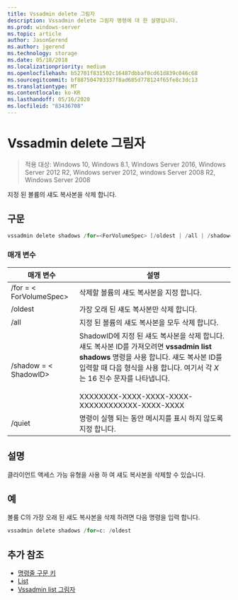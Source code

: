 ```yaml
---
title: Vssadmin delete 그림자
description: Vssadmin delete 그림자 명령에 대 한 설명입니다.
ms.prod: windows-server
ms.topic: article
author: JasonGerend
ms.author: jgerend
ms.technology: storage
ms.date: 05/18/2018
ms.localizationpriority: medium
ms.openlocfilehash: b52701f831502c16487dbbaf0cd61d839c046c68
ms.sourcegitcommit: bf887504703337f8ad685d778124f65fe8c3dc13
ms.translationtype: MT
ms.contentlocale: ko-KR
ms.lasthandoff: 05/16/2020
ms.locfileid: "83436708"
---
```

# <a name="vssadmin-delete-shadows"></a>Vssadmin delete 그림자

> 적용 대상: Windows 10, Windows 8.1, Windows Server 2016, Windows Server 2012 R2, Windows server 2012, windows Server 2008 R2, Windows Server 2008

지정 된 볼륨의 섀도 복사본을 삭제 합니다.

## <a name="syntax"></a>구문

```PowerShell
vssadmin delete shadows /for=<ForVolumeSpec> [/oldest | /all | /shadow=<ShadowID>] [/quiet]
```

### <a name="parameters"></a>매개 변수

|매개 변수|설명|
|---|---|
|/for = \< ForVolumeSpec>|삭제할 볼륨의 섀도 복사본을 지정 합니다.|
|/oldest|가장 오래 된 섀도 복사본만 삭제 합니다.|
|/all|지정 된 볼륨의 섀도 복사본을 모두 삭제 합니다.|
|/shadow = \< ShadowID>|ShadowID에 지정 된 섀도 복사본을 삭제 합니다. 섀도 복사본 ID를 가져오려면 **vssadmin list shadows** 명령을 사용 합니다. 섀도 복사본 ID를 입력할 때 다음 형식을 사용 합니다. 여기서 각 *X* 는 16 진수 문자를 나타냅니다.<br><br>XXXXXXXX-XXXX-XXXX-XXXX-XXXXXXXXXXXX-XXXX-XXXX|
|/quiet|명령이 실행 되는 동안 메시지를 표시 하지 않도록 지정 합니다.|

## <a name="remarks"></a>설명

클라이언트 액세스 가능 유형을 사용 하 여 섀도 복사본을 삭제할 수 있습니다.

## <a name="examples"></a>예

볼륨 C의 가장 오래 된 섀도 복사본을 삭제 하려면 다음 명령을 입력 합니다.

```PowerShell
vssadmin delete shadows /for=c: /oldest
```

## <a name="additional-references"></a>추가 참조

* [명령줄 구문 키](https://docs.microsoft.com/previous-versions/windows/it-pro/windows-server-2012-r2-and-2012/cc771080(v%3dws.11))
* [List](vssadmin.md)
* [Vssadmin list 그림자](vssadmin-list-shadows.md)